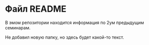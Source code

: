 # Файл README 

В эмом репозитории находится информация по 2ум предыдущим семинарам.

Не добавил новую папку, но здесь будет какой-то текст.
